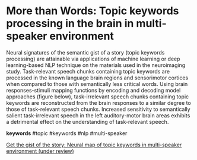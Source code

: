 # More than Words: Topic keywords processing in the brain in multi-speaker environment

Neural signatures of the semantic gist of a story (topic keywords processing) are attainable via applications of machine learning or deep learning-based NLP technique on the materials used in the neuroimaging study. 
Task-relevant speech chunks containing topic keywords are processed in the known language brain regions and sensorimotor cortices when compared to those with semantically less critical words. 
Using brain responses-stimuli mapping functions by encoding and decoding model approaches (figure below), task-irrelevant speech chunks containing topic keywords are reconstructed from the brain responses to a similar degree to those of task-relevant speech chunks. 
Increased sensitivity to semantically salient task-irrelevant speech in the left auditory-motor brain areas exhibits a detrimental effect on the understanding of task-relevant speech. 

**keywords**
#topic #keywords #nlp #multi-speaker

[Get the gist of the story: Neural map of topic keywords in multi-speaker environment (under review)](https://www.biorxiv.org/content/10.1101/2022.05.05.490770v1)
